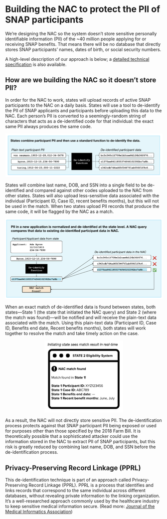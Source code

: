 # Building the NAC to protect the PII of SNAP participants

We’re designing the NAC so the system doesn’t store sensitive personally identifiable information (PII) of the ~40 million people applying for or receiving SNAP benefits. That means there will be no database that directly stores SNAP participants’ names, dates of birth, or social security numbers.

A high-level description of our approach is below; a [detailed technical specification](./pprl.md) is also available.

## How are we building the NAC so it doesn’t store PII? 

In order for the NAC to work, states will upload records of active SNAP participants to the NAC on a daily basis. States will use a tool to de-identify the PII of SNAP applicants and participants before uploading this data to the NAC. Each person’s PII is converted to a seemingly-random string of characters that acts as a de-identified code for that individual: the exact same PII always produces the same code. 

<p align="center">
  <a href="./diagrams/combine-and-deidentify.png"><img src="./diagrams/combine-and-deidentify.png" alt="States combine and de-identify participant data"></a>
</p>

States will combine last name, DOB, and SSN into a single field to be de-identified and compared against other codes uploaded to the NAC from other states. States will also upload less-sensitive data associated with the individual (Participant ID, Case ID, recent benefits months), but this will not be used in the match. When two states upload PII records that produce the same code, it will be flagged by the NAC as a match.  

<p align="center">
  <a href="./diagrams/match-process.png"><img src="./diagrams/match-process.png" alt="De-identify query to find match"></a>
</p>

When an exact match of de-identified data is found between states, both states—State 1 (the state that initiated the NAC query) and State 2 (where the match was found)—will be notified and will receive the plain-text data associated with the match. Using this plain-text data (Participant ID, Case ID, Benefits end date, Recent benefits months), both states will work together to resolve the match and take timely action on the case. 

<p align="center">
  <a href="./diagrams/match-result.png"><img src="./diagrams/match-result.png" alt="State sees match in real-time" width="50%"></a>
</p>

As a result, the NAC will not directly store sensitive PII. The de-identification process protects against that SNAP participant PII being exposed or used for purposes other than those specified by the 2018 Farm Bill. It is theoretically possible that a sophisticated attacker could use the information stored in the NAC to extract PII of SNAP participants, but this risk is greatly reduced by combining last name, DOB, and SSN before the de-identification process.

## Privacy-Preserving Record Linkage (PPRL)

This de-identification technique is part of an approach called Privacy-Preserving Record Linkage (PPRL). PPRL is a process that identifies and links records that correspond to the same individual across different databases, without revealing private information to the linking organization. It’s a well-researched approach commonly used by the healthcare industry to keep sensitive medical information secure. (Read more: [Journal of the Medical Informatics Association](https://www.ncbi.nlm.nih.gov/pmc/articles/PMC5009931/))
